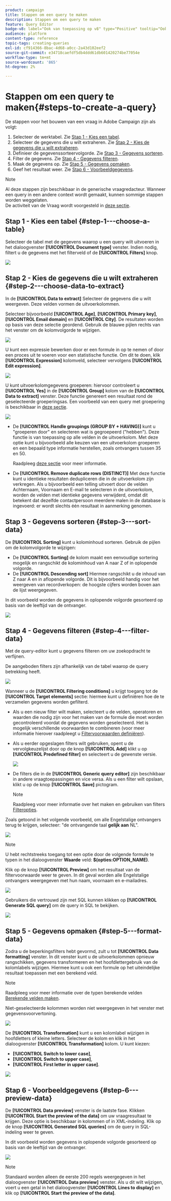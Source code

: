 ```yaml
---
product: campaign
title: Stappen om een query te maken
description: Stappen om een query te maken
feature: Query Editor
badge-v8: label="Ook van toepassing op v8" type="Positive" tooltip="Ook van toepassing op campagne v8"
audience: platform
content-type: reference
topic-tags: creating-queries
exl-id: cf914366-8bac-4d68-a0cc-2a43d102eef2
source-git-commit: e34718caefdf5db4ddd61db601420274be77054e
workflow-type: tm+mt
source-wordcount: '865'
ht-degree: 2%

---
```


# Stappen om een query te maken{#steps-to-create-a-query}



De stappen voor het bouwen van een vraag in Adobe Campaign zijn als volgt:

1. Selecteer de werktabel. Zie [Stap 1 - Kies een tabel](#step-1---choose-a-table).
1. Selecteer de gegevens die u wilt extraheren. Zie [Stap 2 - Kies de gegevens die u wilt extraheren](#step-2---choose-data-to-extract).
1. Definieer de gegevenssorteervolgorde. Zie [Stap 3 - Gegevens sorteren](#step-3---sort-data).
1. Filter de gegevens. Zie [Stap 4 - Gegevens filteren](#step-4---filter-data).
1. Maak de gegevens op. Zie [Stap 5 - Gegevens opmaken](#step-5---format-data).
1. Geef het resultaat weer. Zie [Stap 6 - Voorbeeldgegevens](#step-6---preview-data).

>[!NOTE]
>
>Al deze stappen zijn beschikbaar in de generische vraagredacteur. Wanneer een query in een andere context wordt gemaakt, kunnen sommige stappen worden weggelaten.\
>De activiteit van de Vraag wordt voorgesteld in [deze sectie](../../workflow/using/query.md).

## Stap 1 - Kies een tabel {#step-1---choose-a-table}

Selecteer de tabel met de gegevens waarop u een query wilt uitvoeren in het dialoogvenster **[!UICONTROL Document type]** venster. Indien nodig, filtert u de gegevens met het filterveld of de **[!UICONTROL Filters]** knop.

![](assets/query_editor_nveau_21.png)

## Stap 2 - Kies de gegevens die u wilt extraheren {#step-2---choose-data-to-extract}

In de **[!UICONTROL Data to extract]** Selecteer de gegevens die u wilt weergeven. Deze velden vormen de uitvoerkolommen.

Selecteer bijvoorbeeld **[!UICONTROL Age]**, **[!UICONTROL Primary key]**, **[!UICONTROL Email domain]** en **[!UICONTROL City]**. De resultaten worden op basis van deze selectie geordend. Gebruik de blauwe pijlen rechts van het venster om de kolomvolgorde te wijzigen.

![](assets/query_editor_nveau_01.png)

U kunt een expressie bewerken door er een formule in op te nemen of door een proces uit te voeren voor een statistische functie. Om dit te doen, klik **[!UICONTROL Expression]** kolomveld, selecteer vervolgens **[!UICONTROL Edit expression]**.

![](assets/query_editor_nveau_97.png)

U kunt uitvoerkolomgegevens groeperen: hiervoor controleert u **[!UICONTROL Yes]** in de **[!UICONTROL Group]** kolom van de **[!UICONTROL Data to extract]** venster. Deze functie genereert een resultaat rond de geselecteerde groeperingsas. Een voorbeeld van een query met groepering is beschikbaar in [deze sectie](../../workflow/using/querying-delivery-information.md).

![](assets/query_editor_nveau_56.png)

* De **[!UICONTROL Handle groupings (GROUP BY + HAVING)]** kunt u &quot;groeperen door&quot; en selecteren wat is gegroepeerd (&quot;hebben&quot;). Deze functie is van toepassing op alle velden in de uitvoerkolom. Met deze optie kunt u bijvoorbeeld alle keuzen van een uitvoerkolom groeperen en een bepaald type informatie herstellen, zoals ontvangers tussen 35 en 50.

  Raadpleeg [deze sectie](../../workflow/using/querying-using-grouping-management.md) voor meer informatie.

* De **[!UICONTROL Remove duplicate rows (DISTINCT)]** Met deze functie kunt u identieke resultaten dedupliceren die in de uitvoerkolom zijn verkregen. Als u bijvoorbeeld een telling uitvoert door de velden Achternaam, Voornaam en E-mail te selecteren in de uitvoerkolom, worden de velden met identieke gegevens verwijderd, omdat dit betekent dat dezelfde contactpersoon meerdere malen in de database is ingevoerd: er wordt slechts één resultaat in aanmerking genomen.

## Stap 3 - Gegevens sorteren {#step-3---sort-data}

De **[!UICONTROL Sorting]** kunt u kolominhoud sorteren. Gebruik de pijlen om de kolomvolgorde te wijzigen:

* De **[!UICONTROL Sorting]** de kolom maakt een eenvoudige sortering mogelijk en rangschikt de kolominhoud van A naar Z of in oplopende volgorde.
* De **[!UICONTROL Descending sort]** Hiermee rangschikt u de inhoud van Z naar A en in aflopende volgorde. Dit is bijvoorbeeld handig voor het weergeven van recordverkopen: de hoogste cijfers worden boven aan de lijst weergegeven.

In dit voorbeeld worden de gegevens in oplopende volgorde gesorteerd op basis van de leeftijd van de ontvanger.

![](assets/query_editor_nveau_57.png)

## Stap 4 - Gegevens filteren {#step-4---filter-data}

Met de query-editor kunt u gegevens filteren om uw zoekopdracht te verfijnen.

De aangeboden filters zijn afhankelijk van de tabel waarop de query betrekking heeft.

![](assets/query_editor_nveau_09.png)

Wanneer u de **[!UICONTROL Filtering conditions]** u krijgt toegang tot de **[!UICONTROL Target elements]** sectie: hiermee kunt u definiëren hoe de te verzamelen gegevens worden gefilterd.

* Als u een nieuw filter wilt maken, selecteert u de velden, operatoren en waarden die nodig zijn voor het maken van de formule die moet worden gecontroleerd voordat de gegevens worden geselecteerd. Het is mogelijk verschillende voorwaarden te combineren (voor meer informatie hierover raadpleegt u [Filtervoorwaarden definiëren](../../platform/using/defining-filter-conditions.md)).
* Als u eerder opgeslagen filters wilt gebruiken, opent u de vervolgkeuzelijst door op de knop **[!UICONTROL Add]** klikt u op **[!UICONTROL Predefined filter]** en selecteert u de gewenste versie.

  ![](assets/query_editor_15.png)

* De filters die in de **[!UICONTROL Generic query editor]** zijn beschikbaar in andere vraagtoepassingen en vice versa. Als u een filter wilt opslaan, klikt u op de knop **[!UICONTROL Save]** pictogram.

  >[!NOTE]
  >
  >Raadpleeg voor meer informatie over het maken en gebruiken van filters [Filteropties](../../platform/using/filtering-options.md).

Zoals getoond in het volgende voorbeeld, om alle Engelstalige ontvangers terug te krijgen, selecteer: &quot;de ontvangende taal **gelijk aan** NL&quot;.

![](assets/query_editor_nveau_89.png)

>[!NOTE]
>
>U hebt rechtstreeks toegang tot een optie door de volgende formule te typen in het dialoogvenster **Waarde** veld: **$(opties:OPTION_NAME)**.

Klik op de knop **[!UICONTROL Preview]** om het resultaat van de filtervoorwaarde weer te geven. In dit geval worden alle Engelstalige ontvangers weergegeven met hun naam, voornaam en e-mailadres.

![](assets/query_editor_nveau_98.png)

Gebruikers die vertrouwd zijn met SQL kunnen klikken op **[!UICONTROL Generate SQL query]** om de query in SQL te bekijken.

![](assets/query_editor_nveau_99.png)

## Stap 5 - Gegevens opmaken {#step-5---format-data}

Zodra u de beperkingsfilters hebt gevormd, zult u tot **[!UICONTROL Data formatting]** venster. In dit venster kunt u de uitvoerkolommen opnieuw rangschikken, gegevens transformeren en het hoofdlettergebruik van de kolomlabels wijzigen. Hiermee kunt u ook een formule op het uiteindelijke resultaat toepassen met een berekend veld.

>[!NOTE]
>
>Raadpleeg voor meer informatie over de typen berekende velden [Berekende velden maken](../../platform/using/defining-filter-conditions.md#creating-calculated-fields).

Niet-geselecteerde kolommen worden niet weergegeven in het venster met gegevensvoorvertoning.

![](assets/query_editor_nveau_10.png)

De **[!UICONTROL Transformation]** kunt u een kolomlabel wijzigen in hoofdletters of kleine letters. Selecteer de kolom en klik in het dialoogvenster **[!UICONTROL Transformation]** kolom. U kunt kiezen:

* **[!UICONTROL Switch to lower case]**,
* **[!UICONTROL Switch to upper case]**,
* **[!UICONTROL First letter in upper case]**.

![](assets/query_editor_nveau_42.png)

## Stap 6 - Voorbeeldgegevens {#step-6---preview-data}

De **[!UICONTROL Data preview]** venster is de laatste fase. Klikken **[!UICONTROL Start the preview of the data]** om uw vraagresultaat te krijgen. Deze optie is beschikbaar in kolommen of in XML-indeling. Klik op de knop **[!UICONTROL Generated SQL queries]** om de query in SQL-indeling weer te geven.

In dit voorbeeld worden gegevens in oplopende volgorde gesorteerd op basis van de leeftijd van de ontvanger.

![](assets/query_editor_nveau_11.png)

>[!NOTE]
>
>Standaard worden alleen de eerste 200 regels weergegeven in het dialoogvenster **[!UICONTROL Data preview]** venster. Als u dit wilt wijzigen, voert u een getal in het dialoogvenster **[!UICONTROL Lines to display]** en klik op **[!UICONTROL Start the preview of the data]**.
